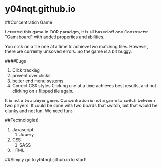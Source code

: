 # y04nqt.github.io

##Concentration Game

I created this game in OOP paradigm, it is all based off one Constructor "Gameboard" with added properties and abilities.

You click on a tile one at a time to achieve two matching tiles. However, there are currently unsolved errors. So the game is a bit buggy.

####Bugs
  1. Click tracking
  2. prevent over clicks
  3. better end menu systems
  4. Correct CSS styles
Clicking one at a time achieves best results, and not clicking on a flipped tile again.

It is not a two player game. Concentration is not a game to switch between two players. It could be done with two boards that switch, but that would be clunky and not fun. We need funs.

##Technologies!

  1. Javascript
     1. Jquery
  2. CSS
     1. SASS  
  3. HTML
  

##Simply go to y04nqt.github.io to start!
